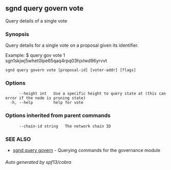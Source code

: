 ## sgnd query govern vote

Query details of a single vote

### Synopsis

Query details for a single vote on a proposal given its identifier.

Example:
$ <appd> query gov vote 1 sgn1skjwj5whet0lpe65qaq4rpq03hjxlwd96yrvvt

```
sgnd query govern vote [proposal-id] [voter-addr] [flags]
```

### Options

```
      --height int   Use a specific height to query state at (this can error if the node is pruning state)
  -h, --help         help for vote
```

### Options inherited from parent commands

```
      --chain-id string   The network chain ID
```

### SEE ALSO

* [sgnd query govern](sgnd_query_govern.md)	 - Querying commands for the governance module

###### Auto generated by spf13/cobra
